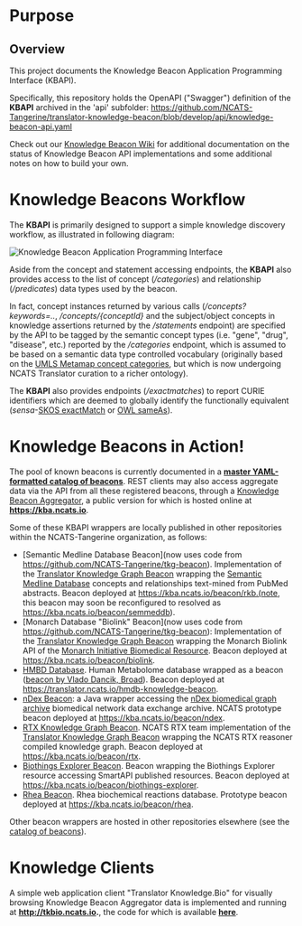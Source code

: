 # Purpose #

## Overview ##

This project documents the Knowledge Beacon Application Programming Interface (KBAPI). 

Specifically, this repository holds the OpenAPI ("Swagger") definition of the **KBAPI** archived in the 'api' subfolder: https://github.com/NCATS-Tangerine/translator-knowledge-beacon/blob/develop/api/knowledge-beacon-api.yaml

Check out our [Knowledge Beacon Wiki](https://github.com/NCATS-Tangerine/translator-knowledge-beacon/wiki) for additional documentation on the status of Knowledge Beacon API implementations and some additional notes on how to build your own.

# Knowledge Beacons Workflow

The **KBAPI** is primarily designed to support a simple knowledge discovery workflow, as illustrated in following diagram:

![Knowledge Beacon Application Programming Interface](https://github.com/NCATS-Tangerine/translator-knowledge-beacon/blob/develop/docs/KBAPI_Workflow.png "Knowledge Beacon Workflow")

Aside from the concept and statement accessing endpoints, the **KBAPI** also provides access to the list of concept (*/categories*) and relationship (*/predicates*) data types used by the beacon. 

In fact, concept instances returned by various calls (*/concepts?keywords=..*, */concepts/{conceptId}* and the subject/object concepts in knowledge assertions returned by the */statements* endpoint) are specified by the API to be tagged by the semantic concept types (i.e. "gene", "drug", "disease", etc.) reported by the */categories* endpoint, which is assumed to be based on a semantic data type controlled vocabulary (originally based on the [UMLS Metamap concept categories](https://metamap.nlm.nih.gov/Docs/SemGroups_2013.txt), but which is now undergoing NCATS Translator curation to a richer ontology).

The **KBAPI** also provides endpoints (*/exactmatches*) to report CURIE identifiers which are deemed to globally identify the functionally equivalent (*sensa*-[SKOS exactMatch](http://www.w3.org/2004/02/skos/core#exactMatch) or [OWL sameAs](https://www.w3.org/2002/07/owl)).

# Knowledge Beacons in Action!

The pool of known beacons is currently documented in a **[master YAML-formatted catalog of beacons](https://github.com/NCATS-Tangerine/translator-knowledge-beacon/blob/develop/api/knowledge-beacon-list.yaml)**. REST clients may also access aggregate data via the API from all these registered beacons, through a [Knowledge Beacon Aggregator](https://github.com/NCATS-Tangerine/beacon-aggregator), a public version for which is hosted online at **https://kba.ncats.io**. 

Some of these KBAPI wrappers are locally published in other repositories within the NCATS-Tangerine organization, as follows:

* [Semantic Medline Database Beacon](now uses code from https://github.com/NCATS-Tangerine/tkg-beacon). Implementation of the [Translator Knowledge Graph Beacon](https://github.com/NCATS-Tangerine/tkg-beacon) wrapping the [Semantic Medline Database](https://skr3.nlm.nih.gov/) concepts and relationships text-mined from PubMed abstracts. Beacon deployed at https://kba.ncats.io/beacon/rkb.(note, this beacon may soon be reconfigured to resolved as https://kba.ncats.io/beacon/semmeddb).
* [Monarch Database "Biolink" Beacon](now uses code from https://github.com/NCATS-Tangerine/tkg-beacon): Implementation of the [Translator Knowledge Graph Beacon](https://github.com/NCATS-Tangerine/tkg-beacon) wrapping the Monarch Biolink API of the [Monarch Initiative Biomedical Resource](https://monarchinitiative.org/). Beacon deployed at https://kba.ncats.io/beacon/biolink.
* [HMBD Database](http://www.hmdb.ca). Human Metabolome database wrapped as a beacon ([beacon by Vlado Dancik, Broad](https://github.com/NCATS-Tangerine/HMDB-knowledge-beacon)). Beacon deployed at https://translator.ncats.io/hmdb-knowledge-beacon.
* [nDex Beacon](https://github.com/NCATS-Tangerine/ndex-beacon): a Java wrapper accessing the [nDex biomedical graph archive](http://www.home.ndexbio.org/index/) biomedical network data exchange archive. NCATS prototype beacon deployed at https://kba.ncats.io/beacon/ndex.
* [RTX Knowledge Graph Beacon](). NCATS RTX team implementation of the [Translator Knowledge Graph Beacon](https://github.com/NCATS-Tangerine/tkg-beacon) wrapping the NCATS RTX reasoner compiled knowledge graph. Beacon deployed at https://kba.ncats.io/beacon/rtx. 
* [Biothings Explorer Beacon](http://biothings.io/explorer/). Beacon wrapping the Biothings Explorer resource accessing SmartAPI published resources. Beacon deployed at https://kba.ncats.io/beacon/biothings-explorer.
* [Rhea Beacon](https://www.rhea-db.org/). Rhea biochemical reactions database. Prototype beacon deployed at https://kba.ncats.io/beacon/rhea.

Other beacon wrappers are hosted in other repositories elsewhere (see the [catalog of beacons](https://github.com/NCATS-Tangerine/translator-knowledge-beacon/blob/develop/api/knowledge-beacon-list.yaml)).

# Knowledge Clients

A simple web application client "Translator Knowledge.Bio" for visually browsing Knowledge Beacon Aggregator data is implemented and running at **http://tkbio.ncats.io.**, the code for which is available **[here](https://github.com/NCATS-Tangerine/tkbio)**. 

